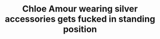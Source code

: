 ---
layout: post
title: Chloe Amour wearing silver accessories gets fucked in standing position 
duration: '05:08'
view: 601
rate: 2
video: 'http://fantasti.cc/embed/586233/'
category: 
 - blonde
 - busty
 - curvy
 - gorgeous
 - rough
 - stunning
tags: 
 - big-black-cock
priority: 0.9
changefreq: daily
---